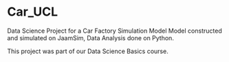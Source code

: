 # Car_UCL
Data Science Project for a Car Factory Simulation Model
Model constructed and simulated on JaamSim, Data Analysis done on Python.

This project was part of our Data Science Basics course.
